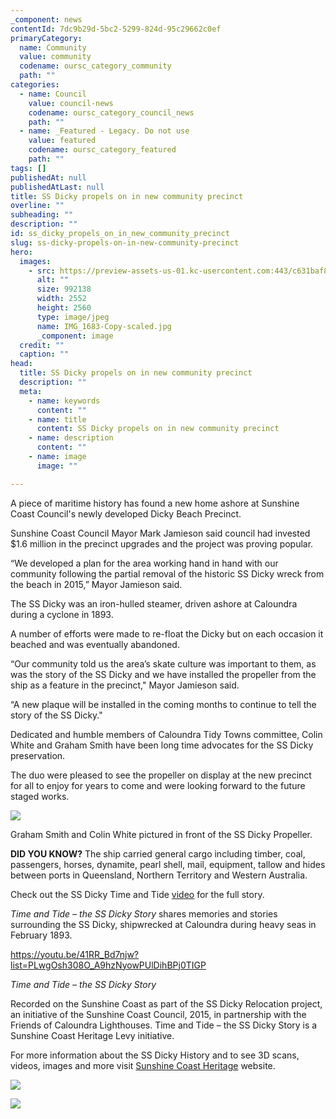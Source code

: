 ```yaml
---
_component: news
contentId: 7dc9b29d-5bc2-5299-824d-95c29662c0ef
primaryCategory:
  name: Community
  value: community
  codename: oursc_category_community
  path: ""
categories:
  - name: Council
    value: council-news
    codename: oursc_category_council_news
    path: ""
  - name: _Featured - Legacy. Do not use
    value: featured
    codename: oursc_category_featured
    path: ""
tags: []
publishedAt: null
publishedAtLast: null
title: SS Dicky propels on in new community precinct
overline: ""
subheading: ""
description: ""
id: ss_dicky_propels_on_in_new_community_precinct
slug: ss-dicky-propels-on-in-new-community-precinct
hero:
  images:
    - src: https://preview-assets-us-01.kc-usercontent.com:443/c631baf8-1b46-001f-580c-d0001b68b4a8/f9dc87c4-80aa-4643-9625-750d72ab5204/IMG_1683-Copy-scaled.jpg
      alt: ""
      size: 992138
      width: 2552
      height: 2560
      type: image/jpeg
      name: IMG_1683-Copy-scaled.jpg
      _component: image
  credit: ""
  caption: ""
head:
  title: SS Dicky propels on in new community precinct
  description: ""
  meta:
    - name: keywords
      content: ""
    - name: title
      content: SS Dicky propels on in new community precinct
    - name: description
      content: ""
    - name: image
      image: ""

---
```

A piece of maritime history has found a new home ashore at Sunshine Coast Council's newly developed Dicky Beach Precinct.

Sunshine Coast Council Mayor Mark Jamieson said council had invested $1.6 million in the precinct upgrades and the project was proving popular.

“We developed a plan for the area working hand in hand with our community following the partial removal of the historic SS Dicky wreck from the beach in 2015,” Mayor Jamieson said.

The SS Dicky was an iron-hulled steamer, driven ashore at Caloundra during a cyclone in 1893.

A number of efforts were made to re-float the Dicky but on each occasion it beached and was eventually abandoned.

“Our community told us the area’s skate culture was important to them, as was the story of the SS Dicky and we have installed the propeller from the ship as a feature in the precinct," Mayor Jamieson said.

“A new plaque will be installed in the coming months to continue to tell the story of the SS Dicky."

Dedicated and humble members of Caloundra Tidy Towns committee, Colin White and Graham Smith have been long time advocates for the SS Dicky preservation.

The duo were pleased to see the propeller on display at the new precinct for all to enjoy for years to come and were looking forward to the future staged works.

![](https://preview-assets-us-01.kc-usercontent.com:443/c631baf8-1b46-001f-580c-d0001b68b4a8/8a0525a4-51e7-497b-a316-a186cf951c4b/IMG_1685-1024x683.jpg)

Graham Smith and Colin White pictured in front of the SS Dicky Propeller.

**DID YOU KNOW?** The ship carried general cargo including timber, coal, passengers, horses, dynamite, pearl shell, mail, equipment, tallow and hides between ports in Queensland, Northern Territory and Western Australia.

Check out the SS Dicky Time and Tide [video](https://www.youtube.com/watch?v=41RR_Bd7njw&list=PLwgOsh308O_A9hzNyowPUlDihBPj0TIGP)
&#x20;for the full story.

*Time and Tide – the SS Dicky Story* shares memories and stories surrounding the SS Dicky, shipwrecked at Caloundra during heavy seas in February 1893.

<https://youtu.be/41RR_Bd7njw?list=PLwgOsh308O_A9hzNyowPUlDihBPj0TIGP>


*Time and Tide – the SS Dicky Story*

Recorded on the Sunshine Coast as part of the SS Dicky Relocation project, an initiative of the Sunshine Coast Council, 2015, in partnership with the Friends of Caloundra Lighthouses. Time and Tide – the SS Dicky Story is a Sunshine Coast Heritage Levy initiative.

For more information about the SS Dicky History and to see 3D scans, videos, images and more visit [Sunshine Coast Heritage](https://heritage.sunshinecoast.qld.gov.au/Stories/Dicky)
&#x20;website.

![](https://preview-assets-us-01.kc-usercontent.com:443/c631baf8-1b46-001f-580c-d0001b68b4a8/c533d081-2b57-4549-97ce-4febd774898b/IMG_1684-1024x683.jpg)

![](https://preview-assets-us-01.kc-usercontent.com:443/c631baf8-1b46-001f-580c-d0001b68b4a8/43a72533-7820-4178-b5b0-c51dd2956918/IMG_1694-1024x683.jpg)
